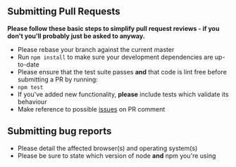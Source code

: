 ## Submitting Pull Requests

**Please follow these basic steps to simplify pull request reviews - if you don't you'll probably just be asked to anyway.**

* Please rebase your branch against the current master
* Run ```npm install``` to make sure your development dependencies are up-to-date
* Please ensure that the test suite passes **and** that code is lint free before submitting a PR by running:
 * ```npm test```
* If you've added new functionality, **please** include tests which validate its behaviour
* Make reference to possible [issues](https://github.com/xander-blr/kicker-scorer-ui) on PR comment

## Submitting bug reports

* Please detail the affected browser(s) and operating system(s)
* Please be sure to state which version of node **and** npm you're using
